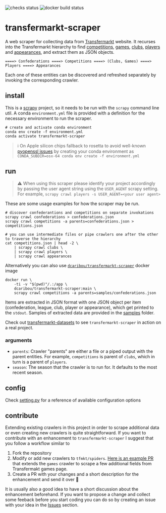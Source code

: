 
![checks status](https://github.com/dcaribou/transfermarkt-scraper/workflows/Scrapy%20Contracts%20Checks/badge.svg)
![docker build status](https://github.com/dcaribou/transfermarkt-scraper/workflows/Dockerhub%20Image/badge.svg)
# transfermarkt-scraper

A web scraper for collecting data from [Transfermarkt](https://www.transfermarkt.co.uk/) website. It recurses into the Transfermarkt hierarchy to find
[competitions](https://www.transfermarkt.co.uk/wettbewerbe/europa), 
[games](https://www.transfermarkt.co.uk/premier-league/gesamtspielplan/wettbewerb/GB1/saison_id/2020),
[clubs](https://www.transfermarkt.co.uk/premier-league/startseite/wettbewerb/GB1),
[players](https://www.transfermarkt.co.uk/manchester-city/kader/verein/281/saison_id/2019) and [appearances](https://www.transfermarkt.co.uk/sergio-aguero/leistungsdaten/spieler/26399), and extract them as JSON objects. 

```console
====> Confederations ====> Competitions ====> (Clubs, Games) ====> Players ====> Appearances
```

Each one of these entities can be discovered and refreshed separately by invoking the corresponding crawler.

## install

This is a [scrapy](https://scrapy.org/) project, so it needs to be run with the
`scrapy` command line util. A conda `environment.yml` file is provided with a definition
for the necessary environment to run the scraper.

```console
# create and activate conda environment
conda env create -f environment.yml
conda activate transfermarkt-scraper
```
> :information_source: On Apple silicon chips fallback to rosetta to avoid well-known [pyopenssl issues](https://github.com/pyca/pyopenssl/issues/873) by creating your conda environment as `CONDA_SUBDIR=osx-64 conda env create -f environment.yml`

## run
> :warning: When using this scraper please identify your project accordingly by passing the user agent string using the `USER_AGENT` scrapy setting. For example, `scrapy crawl players -s USER_AGENT=<your user agent> `

These are some usage examples for how the scraper may be run.

```console
# discover confederantions and competitions on separate invokations
scrapy crawl confederations > confederations.json
scrapy crawl competitions -a parents=confederations.json > competitions.json

# you can use intermediate files or pipe crawlers one after the other to traverse the hierarchy 
cat competitions.json | head -2 \
    | scrapy crawl clubs \
    | scrapy crawl players \
    | scrapy crawl appearances
```

Alternatively you can also use [`dcaribou/transfermarkt-scraper`](https://hub.docker.com/repository/docker/dcaribou/transfermarkt-scraper) docker image

```console
docker run \
    -ti -v "$(pwd)"/.:/app \
    dcaribou/transfermarkt-scraper:main \
    scrapy crawl competitions -a parents=samples/confederations.json
```

Items are extracted in JSON format with one JSON object per item (confederation, league, club, player or appearance), which get printed to the `stdout`. Samples of extracted data are provided in the [samples](samples) folder.

Check out [transfermarkt-datasets](https://github.com/dcaribou/transfermarkt-datasets) to see `transfermarkt-scraper` in action on a real project.

### arguments
- `parents`: Crawler "parents" are either a file or a piped output with the parent entities. For example, `competitions` is parent of `clubs`, which in turn is a parent of `players`.
- `season`: The season that the crawler is to run for. It defaults to the most recent season.

## config
Check [setting.py](tfmkt/settings.py) for a reference of available configuration options

## contribute
Extending existing crawlers in this project in order to scrape additional data or even creating new crawlers is quite straightforward. If you want to contribute with an enhancement to `transfermarkt-scraper` I suggest that you follow a workflow similar to
1. Fork the repository
2. Modify or add new crawlers to `tfmkt/spiders`. [Here is an example PR](https://github.com/dcaribou/transfermarkt-scraper/pull/25/files) that extends the `games` crawler to scrape a few additional fields from Transfermakt games page.
3. Create a PR with your changes and a short description for the enhancement and send it over :rocket:

It is usually also a good idea to have a short discussion about the enhancement beforehand. If you want to propose a change and collect some feeback before you start coding you can do so by creating an issue with your idea in the [Issues](https://github.com/dcaribou/transfermarkt-scraper/issues) section.
